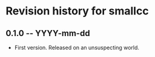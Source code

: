 # Revision history for smallcc

## 0.1.0 -- YYYY-mm-dd

* First version. Released on an unsuspecting world.
